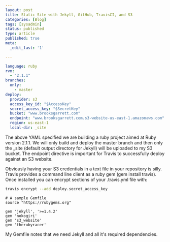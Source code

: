 ```yaml
---
layout: post
title: Static Site with Jekyll, GitHub, TravisCI, and S3
categories: [Blog]
tags: [sysadmin]
status: published
type: article
published: true
meta:
  _edit_last: '1'

---
```


```yaml
language: ruby
rvm:
  - "2.1.1"
branches:
  only:
    - master
deploy:
  provider: s3
  access_key_id: "$AccessKey"
  secret_access_key: "$SecretKey"
  bucket: "www.brooksgarrett.com"
  endpoint: "www.brooksgarrett.com.s3-website-us-east-1.amazonaws.com"
  region: us-east-1
  local-dir: _site
```

The above YAML specified we are building a ruby project aimed at Ruby version 2.1.1. We will only build and deploy the master branch and then only the _site (default output directory for Jekyll) will be uploaded to my S3 bucket. The endpoint directive is important for Travis to successfully deploy against an S3 website.

Obviously having your S3 credentials in a text file in your repository is silly. Travis provides a command line client as a ruby gem (gem install travis). Once installed you can encrypt sections of your .travis.yml file with:

```bash
travis encrypt --add deploy.secret_access_key
```


```gemfile
# A sample Gemfile
source "https://rubygems.org"

gem 'jekyll', '>=1.4.2'
gem 'nokogiri'
gem 's3_website'
gem 'therubyracer'
```
My Gemfile notes that we need Jekyll and all it's required dependencies.

